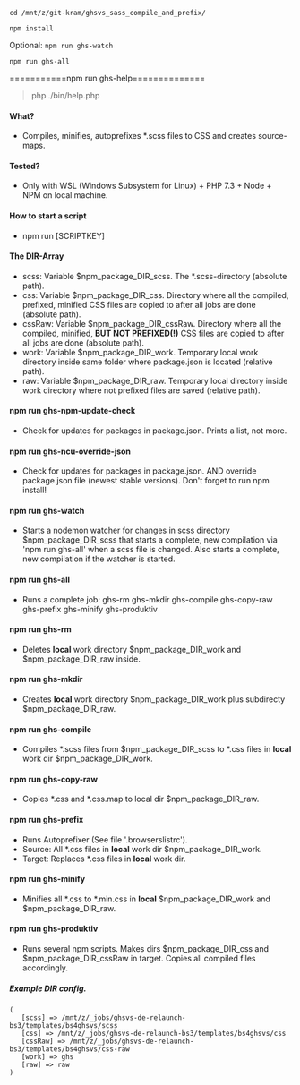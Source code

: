 `cd /mnt/z/git-kram/ghsvs_sass_compile_and_prefix/`

`npm install`

Optional: `npm run ghs-watch`

`npm run ghs-all`

===========npm run ghs-help==============
> php ./bin/help.php

#### What?
- Compiles, minifies, autoprefixes *.scss files to CSS and creates source-maps.

#### Tested?
- Only with WSL (Windows Subsystem for Linux) + PHP 7.3 + Node + NPM on local machine.

#### How to start a script
- npm run [SCRIPTKEY]

#### The DIR-Array
- scss: Variable $npm_package_DIR_scss. The *.scss-directory (absolute path).
- css: Variable $npm_package_DIR_css. Directory where all the compiled, prefixed, minified CSS files are copied to after all jobs are done (absolute path).
- cssRaw: Variable $npm_package_DIR_cssRaw. Directory where all the compiled, minified, **BUT NOT PREFIXED(!)** CSS files are copied to after all jobs are done (absolute path).
- work: Variable $npm_package_DIR_work. Temporary local work directory inside same folder where package.json is located (relative path).
- raw: Variable $npm_package_DIR_raw. Temporary local directory inside work directory where not prefixed files are saved (relative path).

#### npm run ghs-npm-update-check
- Check for updates for packages in package.json. Prints a list, not more.

#### npm run ghs-ncu-override-json
- Check for updates for packages in package.json. AND override package.json file (newest stable versions). Don't forget to run npm install!

#### npm run ghs-watch
- Starts a nodemon watcher for changes in scss directory $npm_package_DIR_scss that starts a complete, new compilation via 'npm run ghs-all' when a scss file is changed. Also starts a complete, new compilation if the watcher is started.

#### npm run ghs-all
- Runs a complete job: ghs-rm ghs-mkdir ghs-compile ghs-copy-raw ghs-prefix ghs-minify ghs-produktiv

#### npm run ghs-rm
- Deletes **local** work directory $npm_package_DIR_work and $npm_package_DIR_raw inside.

#### npm run ghs-mkdir
- Creates **local** work directory $npm_package_DIR_work plus subdirecty $npm_package_DIR_raw.

#### npm run ghs-compile
- Compiles *.scss files from $npm_package_DIR_scss to *.css files in **local** work dir $npm_package_DIR_work.

#### npm run ghs-copy-raw
- Copies *.css and *.css.map to local dir $npm_package_DIR_raw.

#### npm run ghs-prefix
- Runs Autoprefixer (See file '.browserslistrc'). 
- Source: All *.css files in **local** work dir $npm_package_DIR_work. 
- Target: Replaces *.css files in **local** work dir.

#### npm run ghs-minify
- Minifies all *.css to *.min.css in **local** $npm_package_DIR_work and $npm_package_DIR_raw.

#### npm run ghs-produktiv
- Runs several npm scripts. Makes dirs $npm_package_DIR_css and $npm_package_DIR_cssRaw in target. Copies all compiled files accordingly.

##### Example DIR config.
 ```Array
(
    [scss] => /mnt/z/_jobs/ghsvs-de-relaunch-bs3/templates/bs4ghsvs/scss
    [css] => /mnt/z/_jobs/ghsvs-de-relaunch-bs3/templates/bs4ghsvs/css
    [cssRaw] => /mnt/z/_jobs/ghsvs-de-relaunch-bs3/templates/bs4ghsvs/css-raw
    [work] => ghs
    [raw] => raw
)

